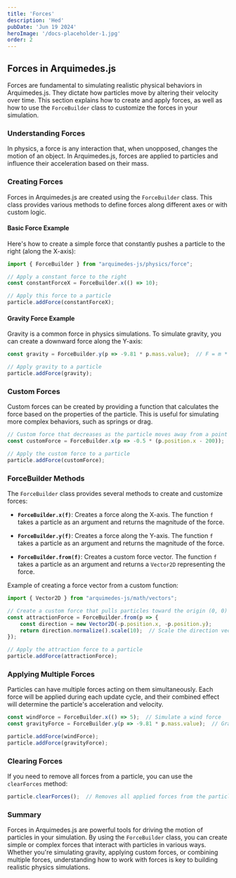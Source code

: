 ```yaml
---
title: 'Forces'
description: 'Hed'
pubDate: 'Jun 19 2024'
heroImage: '/docs-placeholder-1.jpg'
order: 2
---
```

## Forces in Arquimedes.js

Forces are fundamental to simulating realistic physical behaviors in Arquimedes.js. They dictate how particles move by altering their velocity over time. This section explains how to create and apply forces, as well as how to use the `ForceBuilder` class to customize the forces in your simulation.

### Understanding Forces

In physics, a force is any interaction that, when unopposed, changes the motion of an object. In Arquimedes.js, forces are applied to particles and influence their acceleration based on their mass.

### Creating Forces

Forces in Arquimedes.js are created using the `ForceBuilder` class. This class provides various methods to define forces along different axes or with custom logic.

#### Basic Force Example

Here's how to create a simple force that constantly pushes a particle to the right (along the X-axis):

```javascript
import { ForceBuilder } from "arquimedes-js/physics/force";

// Apply a constant force to the right
const constantForceX = ForceBuilder.x(() => 10);

// Apply this force to a particle
particle.addForce(constantForceX);
```

#### Gravity Force Example

Gravity is a common force in physics simulations. To simulate gravity, you can create a downward force along the Y-axis:

```javascript
const gravity = ForceBuilder.y(p => -9.81 * p.mass.value);  // F = m * g

// Apply gravity to a particle
particle.addForce(gravity);
```

### Custom Forces

Custom forces can be created by providing a function that calculates the force based on the properties of the particle. This is useful for simulating more complex behaviors, such as springs or drag.

```javascript
// Custom force that decreases as the particle moves away from a point
const customForce = ForceBuilder.x(p => -0.5 * (p.position.x - 200));

// Apply the custom force to a particle
particle.addForce(customForce);
```

### ForceBuilder Methods

The `ForceBuilder` class provides several methods to create and customize forces:

- **`ForceBuilder.x(f)`**: Creates a force along the X-axis. The function `f` takes a particle as an argument and returns the magnitude of the force.

- **`ForceBuilder.y(f)`**: Creates a force along the Y-axis. The function `f` takes a particle as an argument and returns the magnitude of the force.

- **`ForceBuilder.from(f)`**: Creates a custom force vector. The function `f` takes a particle as an argument and returns a `Vector2D` representing the force.

Example of creating a force vector from a custom function:

```javascript
import { Vector2D } from "arquimedes-js/math/vectors";

// Create a custom force that pulls particles toward the origin (0, 0)
const attractionForce = ForceBuilder.from(p => {
    const direction = new Vector2D(-p.position.x, -p.position.y);
    return direction.normalize().scale(10);  // Scale the direction vector to represent the force magnitude
});

// Apply the attraction force to a particle
particle.addForce(attractionForce);
```

### Applying Multiple Forces

Particles can have multiple forces acting on them simultaneously. Each force will be applied during each update cycle, and their combined effect will determine the particle's acceleration and velocity.

```javascript
const windForce = ForceBuilder.x(() => 5);  // Simulate a wind force
const gravityForce = ForceBuilder.y(p => -9.81 * p.mass.value);  // Gravity

particle.addForce(windForce);
particle.addForce(gravityForce);
```

### Clearing Forces

If you need to remove all forces from a particle, you can use the `clearForces` method:

```javascript
particle.clearForces();  // Removes all applied forces from the particle
```

### Summary

Forces in Arquimedes.js are powerful tools for driving the motion of particles in your simulation. By using the `ForceBuilder` class, you can create simple or complex forces that interact with particles in various ways. Whether you're simulating gravity, applying custom forces, or combining multiple forces, understanding how to work with forces is key to building realistic physics simulations.